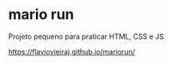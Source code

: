 # mario run

Projeto pequeno para praticar HTML, CSS e JS

 https://flaviovieiraj.github.io/mariorun/
